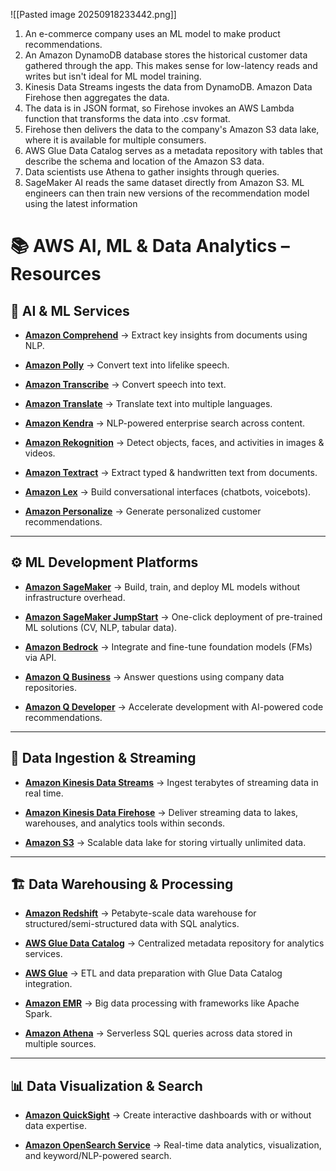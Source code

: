 ![[Pasted image 20250918233442.png]]

1. An e-commerce company uses an ML model to make product recommendations.
2. An Amazon DynamoDB database stores the historical customer data gathered through the app. This makes sense for low-latency reads and writes but isn't ideal for ML model training.
3. Kinesis Data Streams ingests the data from DynamoDB. Amazon Data Firehose then aggregates the data.
4. The data is in JSON format, so Firehose invokes an AWS Lambda function that transforms the data into .csv format.
5. Firehose then delivers the data to the company's Amazon S3 data lake, where it is available for multiple consumers.
6. AWS Glue Data Catalog serves as a metadata repository with tables that describe the schema and location of the Amazon S3 data.
7. Data scientists use Athena to gather insights through queries.
8. SageMaker AI reads the same dataset directly from Amazon S3. ML engineers can then train new versions of the recommendation model using the latest information


# 📚 AWS AI, ML & Data Analytics – Resources

## 🤖 AI & ML Services

- **[Amazon Comprehend](#)** → Extract key insights from documents using NLP.
    
- **[Amazon Polly](#)** → Convert text into lifelike speech.
    
- **[Amazon Transcribe](#)** → Convert speech into text.
    
- **[Amazon Translate](#)** → Translate text into multiple languages.
    
- **[Amazon Kendra](#)** → NLP-powered enterprise search across content.
    
- **[Amazon Rekognition](#)** → Detect objects, faces, and activities in images & videos.
    
- **[Amazon Textract](#)** → Extract typed & handwritten text from documents.
    
- **[Amazon Lex](#)** → Build conversational interfaces (chatbots, voicebots).
    
- **[Amazon Personalize](#)** → Generate personalized customer recommendations.
    

---

## ⚙️ ML Development Platforms

- **[Amazon SageMaker](#)** → Build, train, and deploy ML models without infrastructure overhead.
    
- **[Amazon SageMaker JumpStart](#)** → One-click deployment of pre-trained ML solutions (CV, NLP, tabular data).
    
- **[Amazon Bedrock](#)** → Integrate and fine-tune foundation models (FMs) via API.
    
- **[Amazon Q Business](#)** → Answer questions using company data repositories.
    
- **[Amazon Q Developer](#)** → Accelerate development with AI-powered code recommendations.
    

---

## 📡 Data Ingestion & Streaming

- **[Amazon Kinesis Data Streams](#)** → Ingest terabytes of streaming data in real time.
    
- **[Amazon Kinesis Data Firehose](#)** → Deliver streaming data to lakes, warehouses, and analytics tools within seconds.
    
- **[Amazon S3](#)** → Scalable data lake for storing virtually unlimited data.
    

---

## 🏗️ Data Warehousing & Processing

- **[Amazon Redshift](#)** → Petabyte-scale data warehouse for structured/semi-structured data with SQL analytics.
    
- **[AWS Glue Data Catalog](#)** → Centralized metadata repository for analytics services.
    
- **[AWS Glue](#)** → ETL and data preparation with Glue Data Catalog integration.
    
- **[Amazon EMR](#)** → Big data processing with frameworks like Apache Spark.
    
- **[Amazon Athena](#)** → Serverless SQL queries across data stored in multiple sources.
    

---

## 📊 Data Visualization & Search

- **[Amazon QuickSight](#)** → Create interactive dashboards with or without data expertise.
    
- **[Amazon OpenSearch Service](#)** → Real-time data analytics, visualization, and keyword/NLP-powered search.
